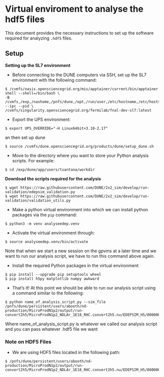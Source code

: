 # Virtual enviroment to analyse the hdf5 files

This document provides the necessary instructions to set up the software required for analyzing `.hdf5` files.

## Setup

**Setting up the SL7 environment**  
  -  Before connecting to the DUNE computers via SSH, set up the SL7 environment with the following command:

```console
$ /cvmfs/oasis.opensciencegrid.org/mis/apptainer/current/bin/apptainer shell --shell=/bin/bash \
-B /cvmfs,/exp,/nashome,/pnfs/dune,/opt,/run/user,/etc/hostname,/etc/hosts,/etc/krb5.conf --ipc --pid \
/cvmfs/singularity.opensciencegrid.org/fermilab/fnal-dev-sl7:latest
```
  -  Export the UPS environment:

```console
$ export UPS_OVERRIDE="-H Linux64bit+3.10-2.17"
 ```
an then set up dune

```console
$ source /cvmfs/dune.opensciencegrid.org/products/dune/setup_dune.sh
```

  -  Move to the directory where you want to store your Python analysis scripts. For example:

```console
$ cd /exp/dune/app/users/tsantana/workdir
```
**Download the scripts required for the analysis**

```console
$ wget https://raw.githubusercontent.com/DUNE/2x2_sim/develop/run-validation/edepsim_validation.py
$ wget https://raw.githubusercontent.com/DUNE/2x2_sim/develop/run-validation/validation_utils.py
```
  -  Make a python virtual environment into which we can install python packages via the `pip` command:

```console
$ python3 -m venv analyseedep.venv
```

  -  Activate the virtual environment through:

```console
$ source analyseedep.venv/bin/activate
```

Note that when we start a new session on the gpvms at a later time and we want to run our analysis script, we have to run this command above again.


 - Install the required Python packages in the virtual environment

```console
$ pip install --upgrade pip setuptools wheel
$ pip install h5py matplotlib numpy awkward
```
 -  That’s it! At this point we should be able to run our analysis script using a command similar to the following:

```console
$ python name_of_analysis_script.py --sim_file /pnfs/dune/persistent/users/abooth/nd-production/MicroProdN1p2/output/run-convert2h5/MicroProdN1p2_NDLAr_1E18_RHC.convert2h5.nu/EDEPSIM_H5/0000000/0000100/MicroProdN1p2_NDLAr_1E18_RHC.convert2h5.nu.0000128.EDEPSIM.hdf5
```
Where name_of_analysis_script.py is whatever we called our analysis script and you can pass whatever .hdf5 file we want

### Note on HDF5 Files
 -  We are using HDF5 files located in the following path:
```console
$ /pnfs/dune/persistent/users/abooth/nd-production/MicroProdN1p2/output/run-convert2h5/MicroProdN1p2_NDLAr_1E18_RHC.convert2h5.nu/EDEPSIM_H5/0000000
```
